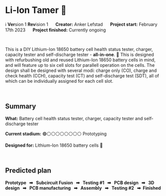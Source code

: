 # Li-Ion Tamer 🦁


ℹ️ **Ver**sion 1 **Rev**ision 1 &nbsp;&nbsp;&nbsp;&nbsp; **Creator:** Anker Lefstad &nbsp;&nbsp;&nbsp;&nbsp; **Project start:** February 17th 2023 &nbsp;&nbsp;&nbsp;&nbsp; **Project finished:** Currently ongoing


<br>


This is a DIY Lithium-Ion 18650 battery cell health status tester, charger, capacity tester and self-discharge tester - **all-in-one**. 🔋 This is designed with refurbushing old and reused Lithium-Ion 18650 battery cells in mind, and will feature up to six cell slots for parallell operation on the cells. The design shall be designed with several modi: charge only (CO), charge and check health (CCH), capacity test (CT) and self-discharge test (SDT), all of which can be individually assigned for each cell slot. 


<br>


## Summary
**What:** Battery cell health status tester, charger, capacity tester and self-discharge tester

**Current stadium:** 🟢⚪️⚪️⚪️⚪️⚪️⚪️⚪️⚪️ Prototyping

**Designed for:** Lithium-Ion 18650 battery cells 🔋


<br>


## Predicted plan
**Prototype &nbsp; ➡ &nbsp; Subcircuit Fusion &nbsp; ➡ &nbsp; Testing #1 &nbsp; ➡ &nbsp; PCB design &nbsp; ➡ &nbsp; 3D design &nbsp; ➡ &nbsp; PCB manufacturing &nbsp; ➡ &nbsp; Assembly &nbsp; ➡ &nbsp; Testing #2 &nbsp; ➡ &nbsp;Finished**

